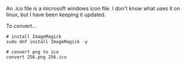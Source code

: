 An .ico file is a microsoft windows icon file. I don't know what uses it on linux, but I have been keeping it updated.

To convert...
```
# install ImageMagick
sudo dnf install ImageMagick -y

# convert png to ico
convert 256.png 256.ico
```
